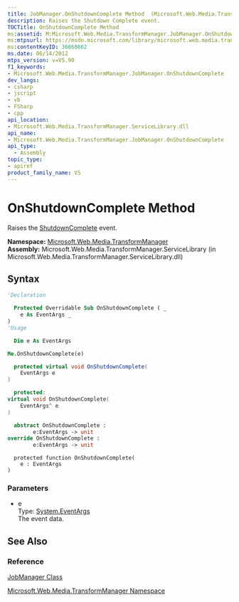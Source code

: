 ```yaml
---
title: JobManager.OnShutdownComplete Method  (Microsoft.Web.Media.TransformManager)
description: Raises the Shutdown Complete event.
TOCTitle: OnShutdownComplete Method
ms:assetid: M:Microsoft.Web.Media.TransformManager.JobManager.OnShutdownComplete(System.EventArgs)
ms:mtpsurl: https://msdn.microsoft.com/library/microsoft.web.media.transformmanager.jobmanager.onshutdowncomplete(v=VS.90)
ms:contentKeyID: 36868662
ms.date: 06/14/2012
mtps_version: v=VS.90
f1_keywords:
- Microsoft.Web.Media.TransformManager.JobManager.OnShutdownComplete
dev_langs:
- csharp
- jscript
- vb
- FSharp
- cpp
api_location:
- Microsoft.Web.Media.TransformManager.ServiceLibrary.dll
api_name:
- Microsoft.Web.Media.TransformManager.JobManager.OnShutdownComplete
api_type:
  - Assembly
topic_type:
- apiref
product_family_name: VS
---
```


# OnShutdownComplete Method

Raises the [ShutdownComplete](jobmanager-shutdowncomplete-event-microsoft-web-media-transformmanager.md) event.

**Namespace:**  [Microsoft.Web.Media.TransformManager](microsoft-web-media-transformmanager-namespace.md)  
**Assembly:**  Microsoft.Web.Media.TransformManager.ServiceLibrary (in Microsoft.Web.Media.TransformManager.ServiceLibrary.dll)

## Syntax

```vb
'Declaration

  Protected Overridable Sub OnShutdownComplete ( _
    e As EventArgs _
)
'Usage

  Dim e As EventArgs

Me.OnShutdownComplete(e)
```

```csharp
  protected virtual void OnShutdownComplete(
    EventArgs e
)
```

```cpp
  protected:
virtual void OnShutdownComplete(
    EventArgs^ e
)
```

``` fsharp
  abstract OnShutdownComplete : 
        e:EventArgs -> unit 
override OnShutdownComplete : 
        e:EventArgs -> unit 
```

```jscript
  protected function OnShutdownComplete(
    e : EventArgs
)
```

### Parameters

  - e  
    Type: [System.EventArgs](https://msdn.microsoft.com/library/118wxtk3)  
    The event data.  

## See Also

### Reference

[JobManager Class](jobmanager-class-microsoft-web-media-transformmanager.md)

[Microsoft.Web.Media.TransformManager Namespace](microsoft-web-media-transformmanager-namespace.md)
